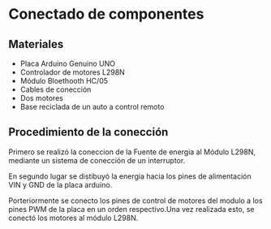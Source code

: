 # Conectado de componentes

## Materiales
- Placa Arduino Genuino UNO
- Controlador de motores L298N
- Módulo Bloethooth HC/05
- Cables de conección
- Dos motores
- Base reciclada de un auto a control remoto

## Procedimiento de la conección
Primero se realizó la coneccion de la Fuente de energia al Módulo L298N, mediante un sistema de conección de un interruptor.

En segundo lugar se distibuyó la energia hacia los pines de alimentación VIN y GND de la placa arduino.

Porteriormente se conecto los pines de control de motores del modulo a los pines PWM de la placa en un orden respectivo.Una vez realizada esto, se conectó los motores al módulo L298N.